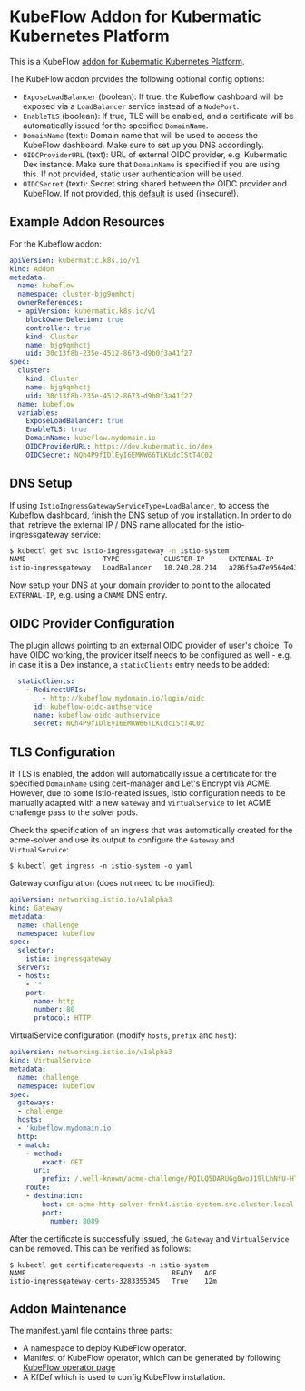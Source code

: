 # KubeFlow Addon for Kubermatic Kubernetes Platform
This is a KubeFlow [addon for Kubermatic Kubernetes Platform](https://docs.kubermatic.com/kubermatic/master/advanced/addons/).

The KubeFlow addon provides the following optional config options:
- `ExposeLoadBalancer` (boolean): If true, the Kubeflow dashboard will be exposed via a `LoadBalancer` service instead of a `NodePort`.
- `EnableTLS` (boolean): If true, TLS will be enabled, and a certificate will be automatically issued for the specified `DomainName`.
- `DomainName` (text): Domain name that will be used to access the KubeFlow dashboard. Make sure to set up you DNS accordingly.
- `OIDCProviderURL` (text): URL of external OIDC provider, e.g. Kubermatic Dex instance. Make sure that `DomainName` is specified if you are using this. If not provided, static user authentication will be used.
- `OIDCSecret` (text): Secret string shared between the OIDC provider and KubeFlow. If not provided, [this default](https://github.com/kubeflow/manifests/blob/master/istio/oidc-authservice/base/params.env#L5) is used (insecure!).

## Example Addon Resources
For the Kubeflow addon:
```yaml
apiVersion: kubermatic.k8s.io/v1
kind: Addon
metadata:
  name: kubeflow
  namespace: cluster-bjg9qmhctj
  ownerReferences:
  - apiVersion: kubermatic.k8s.io/v1
    blockOwnerDeletion: true
    controller: true
    kind: Cluster
    name: bjg9qmhctj
    uid: 30c13f8b-235e-4512-8673-d9b0f3a41f27
spec:
  cluster:
    kind: Cluster
    name: bjg9qmhctj
    uid: 30c13f8b-235e-4512-8673-d9b0f3a41f27
  name: kubeflow
  variables:
    ExposeLoadBalancer: true
    EnableTLS: true
    DomainName: kubeflow.mydomain.io
    OIDCProviderURL: https://dev.kubermatic.io/dex
    OIDCSecret: NQh4P9fIDlEyI6EMKW66TLKLdcIStT4C02
```

## DNS Setup
If using `IstioIngressGatewayServiceType=LoadBalancer`, to access the Kubeflow dashboard, finish the DNS setup of you installation. In order to do that, retrieve the external IP / DNS name allocated for the istio-ingressgateway service:
```bash
$ kubectl get svc istio-ingressgateway -n istio-system
NAME                   TYPE           CLUSTER-IP      EXTERNAL-IP                                                                  PORT(S)                                                                                                                                      AGE
istio-ingressgateway   LoadBalancer   10.240.28.214   a286f5a47e9564e43ab4165039e58e5e-1598660756.eu-central-1.elb.amazonaws.com   15020:31655/TCP,80:31380/TCP,443:31390/TCP,31400:31400/TCP,15029:32743/TCP,15030:30831/TCP,15031:32599/TCP,15032:30819/TCP,15443:31158/TCP   21m
```
Now setup your DNS at your domain provider to point to the allocated `EXTERNAL-IP`, e.g. using a `CNAME` DNS entry.

## OIDC Provider Configuration
The plugin allows pointing to an external OIDC provider of user's choice. To have OIDC working, the provider itself needs to be configured as well - e.g. in case it is a Dex instance, a `staticClients` entry needs to be added:
```yaml
  staticClients:
    - RedirectURIs:
        - http://kubeflow.mydomain.io/login/oidc
      id: kubeflow-oidc-authservice
      name: kubeflow-oidc-authservice
      secret: NQh4P9fIDlEyI6EMKW66TLKLdcIStT4C02
```

## TLS Configuration
If TLS is enabled, the addon will automatically issue a certificate for the specified `DomainName` using cert-manager and Let's Encrypt via ACME. However, due to some Istio-related issues, Istio configuration needs to be manually adapted with a new `Gateway` and `VirtualService` to let ACME challenge pass to the solver pods.

Check the specification of an ingress that was automatically created for the acme-solver and use its output to configure the `Gateway` and `VirtualService`:
```shell
$ kubectl get ingress -n istio-system -o yaml
```

Gateway configuration (does not need to be modified):
```yaml
apiVersion: networking.istio.io/v1alpha3
kind: Gateway
metadata:
  name: challenge
  namespace: kubeflow
spec:
  selector:
    istio: ingressgateway
  servers:
  - hosts:
    - '*'
    port:
      name: http
      number: 80
      protocol: HTTP
```

VirtualService configuration (modify `hosts`, `prefix` and `host`):
```yaml
apiVersion: networking.istio.io/v1alpha3
kind: VirtualService
metadata:
  name: challenge
  namespace: kubeflow
spec:
  gateways:
  - challenge
  hosts:
  - 'kubeflow.mydomain.io'
  http:
  - match:
    - method:
        exact: GET
      uri:
        prefix: /.well-known/acme-challenge/PQILQ5DARUGg0woJ19lLhNfU-HThRNndmb_epggYv78
    route:
    - destination:
        host: cm-acme-http-solver-frnh4.istio-system.svc.cluster.local
        port:
          number: 8089
```

After the certificate is successfully issued, the `Gateway` and `VirtualService` can be removed. This can be verified as follows:
```shell
$ kubectl get certificaterequests -n istio-system
NAME                                    READY   AGE
istio-ingressgateway-certs-3283355345   True    12m
```

## Addon Maintenance
The manifest.yaml file contains three parts:
- A namespace to deploy KubeFlow operator.
- Manifest of KubeFlow operator, which can be generated by following [KubeFlow operator page](https://github.com/kubermatic/kfctl/blob/master/operator.md#deployment-instructions)
- A KfDef which is used to config KubeFlow installation.

